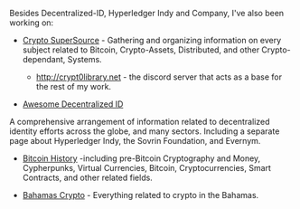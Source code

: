 Besides Decentralized-ID, Hyperledger Indy and Company, I've also been working on:

* [Crypto SuperSource](https://github.com/infominer33/Crypto-Library) - Gathering and organizing information on every subject related to Bitcoin, Crypto-Assets, Distributed, and other Crypto-dependant, Systems.

  * http://crypt0library.net - the discord server that acts as a base for the rest of my work.

* [Awesome Decentralized ID](https://github.com/infominer33/awesome-decentralized-id)

A comprehensive arrangement of information related to decentralized identity efforts across the globe, and many sectors. Including a separate page about Hyperledger Indy, the Sovrin Foundation, and Evernym.

* [Bitcoin History](https://github.com/infominer33/bitcoin-history) -including pre-Bitcoin Cryptography and Money, Cypherpunks, Virtual Currencies, Bitcoin, Cryptocurrencies, Smart Contracts, and other related fields.

* [Bahamas Crypto](https://github.com/infominer33/bahamas-crypto) - Everything related to crypto in the Bahamas.


